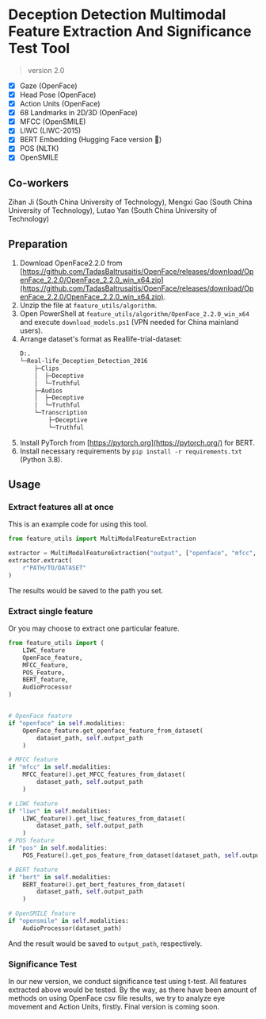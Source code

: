 # Deception Detection Multimodal Feature Extraction And Significance Test Tool

> version 2.0

+ [X] Gaze (OpenFace)
+ [X] Head Pose (OpenFace)
+ [X] Action Units (OpenFace)
+ [X] 68 Landmarks in 2D/3D (OpenFace)
+ [X] MFCC (OpenSMILE)
+ [X] LIWC (LIWC-2015)
+ [X] BERT Embedding (Hugging Face version 🤗)
+ [X] POS (NLTK)
+ [X] OpenSMILE

## Co-workers

Zihan Ji (South China University of Technology), Mengxi Gao (South China University of Technology), Lutao Yan (South China University of Technology)

## Preparation

1. Download OpenFace2.2.0 from [https://github.com/TadasBaltrusaitis/OpenFace/releases/download/OpenFace_2.2.0/OpenFace_2.2.0_win_x64.zip](https://github.com/TadasBaltrusaitis/OpenFace/releases/download/OpenFace_2.2.0/OpenFace_2.2.0_win_x64.zip).
2. Unzip the file at `feature_utils/algorithm`.
3. Open PowerShell at `feature_utils/algorithm/OpenFace_2.2.0_win_x64` and execute `download_models.ps1` (VPN needed for China mainland users).
4. Arrange dataset's format as Reallife-trial-dataset:
   ```bash
   D:.
   └─Real-life_Deception_Detection_2016
       ├─Clips
       │  ├─Deceptive
       │  └─Truthful
       ├─Audios
       │  ├─Deceptive
       │  └─Truthful
       └─Transcription
           ├─Deceptive
           └─Truthful
   ```
5. Install PyTorch from [https://pytorch.org](https://pytorch.org/) for BERT.
6. Install necessary requirements by `pip install -r requirements.txt` (Python 3.8).

## Usage

### Extract features all at once

This is an example code for using this tool.

```python
from feature_utils import MultiModalFeatureExtraction

extractor = MultiModalFeatureExtraction("output", ["openface", "mfcc", "liwc", "pos", "bert", "opensmile"])
extractor.extract(
    r"PATH/TO/DATASET"
)
```

The results would be saved to the path you set.

### Extract single feature

Or you may choose to extract one particular feature.

```python
from feature_utils import (
    LIWC_feature
    OpenFace_feature,
    MFCC_feature,
    POS_Feature,
    BERT_feature,
    AudioProcessor
)


# OpenFace feature
if "openface" in self.modalities:
    OpenFace_feature.get_openface_feature_from_dataset(
        dataset_path, self.output_path
    )

# MFCC feature
if "mfcc" in self.modalities:
    MFCC_feature().get_MFCC_features_from_dataset(
        dataset_path, self.output_path
    )

# LIWC feature
if "liwc" in self.modalities:
    LIWC_feature().get_liwc_features_from_dataset(
        dataset_path, self.output_path
    )
# POS feature
if "pos" in self.modalities:
    POS_Feature().get_pos_feature_from_dataset(dataset_path, self.output_path)

# BERT feature
if "bert" in self.modalities:
    BERT_feature().get_bert_features_from_dataset(
        dataset_path, self.output_path
    )

# OpenSMILE feature
if "opensmile" in self.modalities:
    AudioProcessor(dataset_path)
```

And the result would be saved to `output_path`, respectively.

### Significance Test

In our new version, we conduct significance test using t-test. All features extracted above would be tested. By the way, as there have been amount of methods on using OpenFace csv file results, we try to analyze eye movement and Action Units, firstly. Final version is coming soon.
